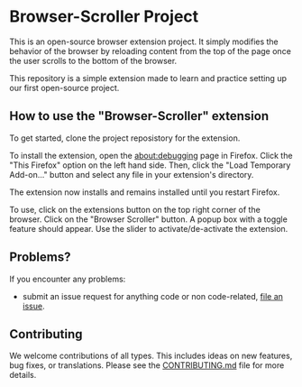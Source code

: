 # Browser-Scroller Project

This is an open-source browser extension project. It simply modifies the behavior of the browser by reloading content from the top of the page once the user scrolls to the bottom of the browser. 

This repository is a simple extension made to learn and practice setting up our first open-source project.


## How to use the "Browser-Scroller" extension

To get started, clone the project reposistory for the extension.

To install the extension, open the [about:debugging](https://firefox-source-docs.mozilla.org/devtools-user/about_colon_debugging/index.html) page in Firefox. Click the "This Firefox" option on the left hand side. Then, click the "Load Temporary Add-on..." button and select any file in your extension's directory. 

The extension now installs and remains installed until you restart Firefox. 

To use, click on the extensions button on the top right corner of the browser. Click on the "Browser Scroller" button. A popup box with a toggle feature should appear. Use the slider to activate/de-activate the extension.


## Problems?

If you encounter any problems:

- submit an issue request for anything code or non code-related, [file an issue](https://github.com/ossd-s25/Browser-Scroller/issues).


## Contributing

We welcome contributions of all types. This includes ideas on new features, bug fixes, or translations. Please see the [CONTRIBUTING.md](https://github.com/ossd-s25/Browser-Scroller/blob/main/CONTRIBUTING.md) file for more details.
